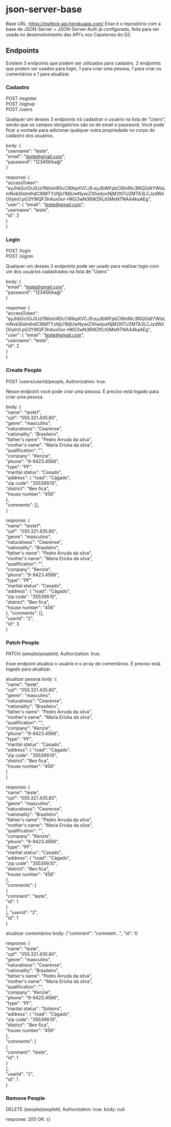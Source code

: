 # json-server-base

Base URL: https://mafeck-api.herokuapp.com/
Esse é o repositório com a base de JSON-Server + JSON-Server-Auth já configurada, feita para ser usada no desenvolvimento das API's nos Capstones do Q2.

## Endpoints

Existem 3 endpoints que podem ser utilizados para cadastro, 2 endpoints que podem ser usados para login, 1 para criar uma pessoa, 1 para criar os comentários e 1 para atualizar.

### Cadastro

POST /register <br/>
POST /signup <br/>
POST /users

Qualquer um desses 3 endpoints irá cadastrar o usuário na lista de "Users", sendo que os campos obrigatórios são os de email e password.
Você pode ficar a vontade para adicionar qualquer outra propriedade no corpo do cadastro dos usuários.

body: {<br/>
       "username": "teste",<br/>
       "email": "teste@gmail.com",<br/>
       "password": "123456Aa@"<br/>
       }

response: {<br/>
              "accessToken": "eyJhbGciOiJIUzI1NiIsInR5cCI6IkpXVCJ9.eyJlbWFpbCI6InRlc3RlQGdtYWlsLmNvbSIsImlhdCI6MTYzNjU1MjUwNywiZXhwIjoxNjM2NTU2MTA3LCJzdWIiOiIyIn0.pG3YWQF3h4uxGor-HKG3wN36WZKLtGMeNTNAA4kaAEg",<br/>
              "user": {
                "email": "teste@gmail.com",<br/>
                "username": "teste",<br/>
                "id": 2<br/>
              }<br/>
            }

### Login

POST /login <br/>
POST /signin

Qualquer um desses 2 endpoints pode ser usado para realizar login com um dos usuários cadastrados na lista de "Users"

body: {<br/>
        "email": "teste@gmail.com",<br/>
        "password": "123456Aa@"<br/>
        }

response: {<br/>
              "accessToken": "eyJhbGciOiJIUzI1NiIsInR5cCI6IkpXVCJ9.eyJlbWFpbCI6InRlc3RlQGdtYWlsLmNvbSIsImlhdCI6MTYzNjU1MjUwNywiZXhwIjoxNjM2NTU2MTA3LCJzdWIiOiIyIn0.pG3YWQF3h4uxGor-HKG3wN36WZKLtGMeNTNAA4kaAEg",<br/>
              "user": {
                "email": "teste@gmail.com",<br/>
                "username": "teste",<br/>
                "id": 2<br/>
              }<br/>
            }

### Create People

POST /users/userId/people, Authorization: true.

Nesse endpoint você pode criar uma pessoa. É preciso está logado para criar uma pessoa.

body: {<br/>
      "name": "teste1",<br/>
      "cpf": "055.321.435.80",<br/>
      "genre": "masculíno",<br/>
      "naturalness": "Cearense",<br/>
      "nationality": "Brasileiro",<br/>
      "father's name": "Pedro Arruda da silva",<br/>
      "mother's name": "Maria Ericka da silva",<br/>
      "qualification": "",<br/>
      "company": "Kenzie",<br/>
      "phone": "9-9423.4566",<br/>
      "type": "PF",<br/>
      "marital status": "Casado",<br/>
      "address": {
        "road": "Cágado",<br/>
        "zip code": "355399.10",<br/>
        "district": "Ben fica",<br/>
        "house number": "456"<br/>
      },<br/>
      "comments": [],<br/>
    }

response: {<br/>
          "name": "teste1",<br/>
          "cpf": "055.321.435.80",<br/>
          "genre": "masculíno",<br/>
          "naturalness": "Cearense",<br/>
          "nationality": "Brasileiro",<br/>
          "father's name": "Pedro Arruda da silva",<br/>
          "mother's name": "Maria Ericka da silva",<br/>
          "qualification": "",<br/>
          "company": "Kenzie",<br/>
          "phone": "9-9423.4566",<br/>
          "type": "PF",<br/>
          "marital status": "Casado",<br/>
          "address": {
            "road": "Cágado",<br/>
            "zip code": "355399.10",<br/>
            "district": "Ben fica",<br/>
            "house number": "456"<br/>
          },
          "comments": [],<br/>
          "userId": "2",<br/>
          "id": 3<br/>
        }

### Patch People

PATCH /people/peopleId, Authorization: true.

Esse endpoint atualiza o usuário e o array de comentários. É preciso está logado para atualizar.

atualizar pessoa
body :{<br/>
        "name": "teste",<br/>
        "cpf": "055.321.435.80",<br/>
        "genre": "masculíno",<br/>
        "naturalness": "Cearense",<br/>
        "nationality": "Brasileiro",<br/>
        "father's name": "Pedro Arruda da silva",<br/>
        "mother's name": "Maria Ericka da silva",<br/>
        "qualification": "",<br/>
        "company": "Kenzie",<br/>
        "phone": "9-9423.4566",<br/>
        "type": "PF",<br/>
        "marital status": "Casado",<br/>
        "address": {
            "road": "Cágado",<br/>
            "zip code": "355399.10",<br/>
            "district": "Ben fica",<br/>
            "house number": "456"<br/>
        }<br/>
    }
    
response: {<br/>
          "name": "teste",<br/>
          "cpf": "055.321.435.80",<br/>
          "genre": "masculíno",<br/>
          "naturalness": "Cearense",<br/>
          "nationality": "Brasileiro",<br/>
          "father's name": "Pedro Arruda da silva",<br/>
          "mother's name": "Maria Ericka da silva",<br/>
          "qualification": "",<br/>
          "company": "Kenzie",<br/>
          "phone": "9-9423.4566",<br/>
          "type": "PF",<br/>
          "marital status": "Casado",<br/>
          "address": {
            "road": "Cágado",<br/>
            "zip code": "355399.10",<br/>
            "district": "Ben fica",<br/>
            "house number": "456"<br/>
          },<br/>
          "comments": [<br/>
            {<br/>
              "comment": "teste",<br/>
              "id": 1<br/>
            }<br/>
          ],
          "userId": "2",<br/>
          "id": 1<br/>
        } 

atualizar comentários
body: {"comment": "comment...", "id": 1}

response: {<br/>
          "name": "teste",<br/>
          "cpf": "055.321.435.80",<br/>
          "genre": "masculíno",<br/>
          "naturalness": "Cearense",<br/>
          "nationality": "Brasileiro",<br/>
          "father's name": "Pedro Arruda da silva",<br/>
          "mother's name": "Maria Ericka da silva",<br/>
          "qualification": "",<br/>
          "company": "Kenzie",<br/>
          "phone": "9-9423.4566",<br/>
          "type": "PF",<br/>
          "marital status": "Solteiro",<br/>
          "address": {
            "road": "Cágado",<br/>
            "zip code": "355399.10",<br/>
            "district": "Ben fica",<br/>
            "house number": "456"<br/>
          },<br/>
          "comments": [<br/>
            {<br/>
              "comment": "teste",<br/>
              "id": 1<br/>
            }<br/>
          ],<br/>
          "userId": "2",<br/>
          "id": 1<br/>
        }

### Remove People

DELETE /people/peopleId, Authorization: true.
body: null

response: 200 OK: {}

